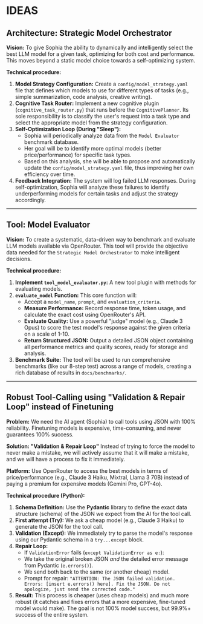 # IDEAS

## Architecture: Strategic Model Orchestrator

**Vision:**
To give Sophia the ability to dynamically and intelligently select the best LLM model for a given task, optimizing for both cost and performance. This moves beyond a static model choice towards a self-optimizing system.

**Technical procedure:**

1.  **Model Strategy Configuration:** Create a `config/model_strategy.yaml` file that defines which models to use for different types of tasks (e.g., simple summarization, code analysis, creative writing).
2.  **Cognitive Task Router:** Implement a new cognitive plugin (`cognitive_task_router.py`) that runs before the `CognitivePlanner`. Its sole responsibility is to classify the user's request into a task type and select the appropriate model from the strategy configuration.
3.  **Self-Optimization Loop (During "Sleep"):**
    *   Sophia will periodically analyze data from the `Model Evaluator` benchmark database.
    *   Her goal will be to identify more optimal models (better price/performance) for specific task types.
    *   Based on this analysis, she will be able to propose and automatically update the `config/model_strategy.yaml` file, thus improving her own efficiency over time.
4.  **Feedback Integration:** The system will log failed LLM responses. During self-optimization, Sophia will analyze these failures to identify underperforming models for certain tasks and adjust the strategy accordingly.

---

## Tool: Model Evaluator

**Vision:**
To create a systematic, data-driven way to benchmark and evaluate LLM models available via OpenRouter. This tool will provide the objective data needed for the `Strategic Model Orchestrator` to make intelligent decisions.

**Technical procedure:**

1.  **Implement `tool_model_evaluator.py`:** A new tool plugin with methods for evaluating models.
2.  **`evaluate_model` Function:** This core function will:
    *   Accept a `model_name`, `prompt`, and `evaluation_criteria`.
    *   **Measure Performance:** Record response time, token usage, and calculate the exact cost using OpenRouter's API.
    *   **Evaluate Quality:** Use a powerful "judge" model (e.g., Claude 3 Opus) to score the test model's response against the given criteria on a scale of 1-10.
    *   **Return Structured JSON:** Output a detailed JSON object containing all performance metrics and quality scores, ready for storage and analysis.
3.  **Benchmark Suite:** The tool will be used to run comprehensive benchmarks (like our 8-step test) across a range of models, creating a rich database of results in `docs/benchmarks/`.

---

## Robust Tool-Calling using "Validation & Repair Loop" instead of Finetuning

**Problem:**
We need the AI agent (Sophia) to call tools using JSON with 100% reliability. Finetuning models is expensive, time-consuming, and never guarantees 100% success.

**Solution: "Validation & Repair Loop"**
Instead of trying to force the model to never make a mistake, we will actively assume that it will make a mistake, and we will have a process to fix it immediately.

**Platform:**
Use OpenRouter to access the best models in terms of price/performance (e.g., Claude 3 Haiku, Mixtral, Llama 3 70B) instead of paying a premium for expensive models (Gemini Pro, GPT-4o).

**Technical procedure (Python):**

1.  **Schema Definition:** Use the **Pydantic** library to define the exact data structure (schema) of the JSON we expect from the AI for the tool call.
2.  **First attempt (Try):** We ask a cheap model (e.g., Claude 3 Haiku) to generate the JSON for the tool call.
3.  **Validation (Except):** We immediately try to parse the model's response using our Pydantic schema in a `try...except` block.
4.  **Repair Loop:**
    * If `ValidationError` fails (`except ValidationError as e:`):
    * We take the original broken JSON *and* the detailed error message from Pydantic (`e.errors()`).
    * We send both back to the same (or another cheap) model.
    * Prompt for repair: `"ATTENTION: The JSON failed validation. Errors: [insert e.errors() here]. Fix the JSON. Do not apologize, just send the corrected code."`
5.  **Result:** This process is cheaper (uses cheap models) and much more robust (it catches and fixes errors that a more expensive, fine-tuned model would make). The goal is not 100% model success, but 99.9%+ success of the entire system.
